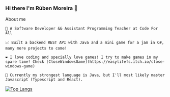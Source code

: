 ### Hi there I'm Rúben Moreira 👋

About me

    💼 A Software Developer && Assistant Programming Teacher at Code For All

    📈 Built a backend REST API with Java and a mini game for a jam in C#, many more projects to come!

    ❤️ I love coding and specially love games! I try to make games in my spare time! Check [CloseWindowsGame](https://easylifefs.itch.io/close-windows-game)

    💬 Currently my strongest language is Java, but I'll most likely master Javascript (Typescript and React).


[![Top Langs](https://github-readme-stats.vercel.app/api/top-langs/?username=rubenmoreirafs&layout=donut)](https://github.com/rubenmoreirafs/github-readme-stats)
<!--
**rubenmoreirafs/rubenmoreirafs** is a ✨ _special_ ✨ repository because its `README.md` (this file) appears on your GitHub profile.

Here are some ideas to get you started:

- 🔭 I’m currently working on ...
- 🌱 I’m currently learning ...
- 👯 I’m looking to collaborate on ...
- 🤔 I’m looking for help with ...
- 💬 Ask me about ...
- 📫 How to reach me: ...
- 😄 Pronouns: ...
- ⚡ Fun fact: ...
-->
